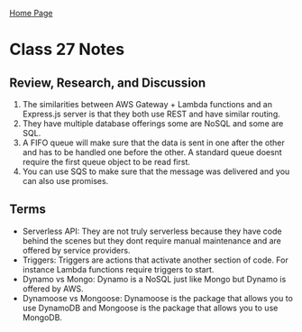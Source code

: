[Home Page](https://devaoc.github.io/reading-notes/)

# Class 27 Notes

## Review, Research, and Discussion

1. The similarities between AWS Gateway + Lambda functions and an Express.js server is that they both use REST and have similar routing.
2. They have multiple database offerings some are NoSQL and some are SQL.
3. A FIFO queue will make sure that the data is sent in one after the other and has to be handled one before the other. A standard queue doesnt require the first queue object to be read first.
4. You can use SQS to make sure that the message was delivered and you can also use promises.

## Terms

- Serverless API: They are not truly serverless because they have code behind the scenes but they dont require manual maintenance and are offered by service providers.
- Triggers: Triggers are actions that activate another section of code. For instance Lambda functions require triggers to start.
- Dynamo vs Mongo: Dynamo is a NoSQL just like Mongo but Dynamo is offered by AWS.
- Dynamoose vs Mongoose: Dynamoose is the package that allows you to use DynamoDB and Mongoose is the package that allows you to use MongoDB.
